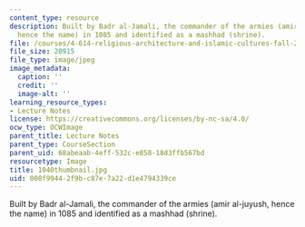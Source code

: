 ```yaml
---
content_type: resource
description: Built by Badr al-Jamali, the commander of the armies (amir al-juyush,
  hence the name) in 1085 and identified as a mashhad (shrine).
file: /courses/4-614-religious-architecture-and-islamic-cultures-fall-2002/008f99442f9bc87e7a22d1e4794339ce_1040thumbnail.jpg
file_size: 20915
file_type: image/jpeg
image_metadata:
  caption: ''
  credit: ''
  image-alt: ''
learning_resource_types:
- Lecture Notes
license: https://creativecommons.org/licenses/by-nc-sa/4.0/
ocw_type: OCWImage
parent_title: Lecture Notes
parent_type: CourseSection
parent_uid: 68abeaab-4eff-532c-e858-18d3ffb567bd
resourcetype: Image
title: 1040thumbnail.jpg
uid: 008f9944-2f9b-c87e-7a22-d1e4794339ce
---
```

Built by Badr al-Jamali, the commander of the armies (amir al-juyush, hence the name) in 1085 and identified as a mashhad (shrine).